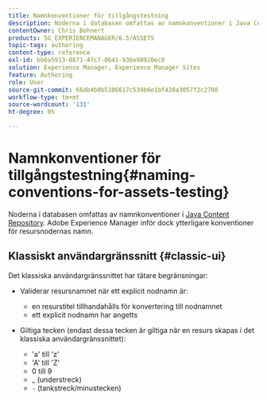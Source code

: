 ```yaml
---
title: Namnkonventioner för tillgångstestning
description: Noderna i databasen omfattas av namnkonventioner i Java Content Repository. Adobe Experience Manager inför dock ytterligare konventioner för resursnodernas namn.
contentOwner: Chris Bohnert
products: SG_EXPERIENCEMANAGER/6.5/ASSETS
topic-tags: authoring
content-type: reference
exl-id: bb6a5913-0871-47c7-8641-936e98920ec0
solution: Experience Manager, Experience Manager Sites
feature: Authoring
role: User
source-git-commit: 66db4b0b5106617c534b6e1bf428a3057f2c2708
workflow-type: tm+mt
source-wordcount: '131'
ht-degree: 0%

---
```


# Namnkonventioner för tillgångstestning{#naming-conventions-for-assets-testing}

Noderna i databasen omfattas av namnkonventioner i [Java Content Repository](/help/sites-developing/the-basics.md#java-content-repository). Adobe Experience Manager inför dock ytterligare konventioner för resursnodernas namn.

## Klassiskt användargränssnitt {#classic-ui}

Det klassiska användargränssnittet har tätare begränsningar:

* Validerar resursnamnet när ett explicit nodnamn är:

   * en resurstitel tillhandahålls för konvertering till nodnamnet
   * ett explicit nodnamn har angetts

* Giltiga tecken (endast dessa tecken är giltiga när en resurs skapas i det klassiska användargränssnittet):

   * &#39;a&#39; till &#39;z&#39;
   * &#39;A&#39; till &#39;Z&#39;
   * 0 till 9
   * _ (understreck)
   * `-` (tankstreck/minustecken)
